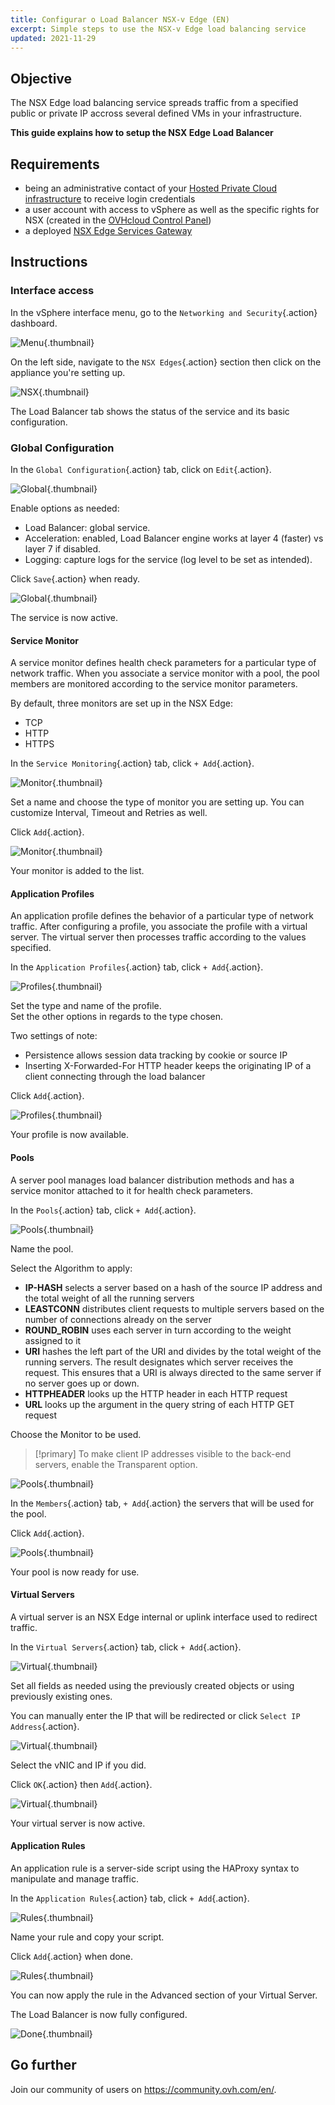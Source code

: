 ```yaml
---
title: Configurar o Load Balancer NSX-v Edge (EN)
excerpt: Simple steps to use the NSX-v Edge load balancing service
updated: 2021-11-29
---
```


## Objective

The NSX Edge load balancing service spreads traffic from a specified public or private IP accross several defined VMs in your infrastructure.

**This guide explains how to setup the NSX Edge Load Balancer**

## Requirements

- being an administrative contact of your [Hosted Private Cloud infrastructure](https://www.ovhcloud.com/pt/enterprise/products/hosted-private-cloud/) to receive login credentials
- a user account with access to vSphere as well as the specific rights for NSX (created in the [OVHcloud Control Panel](/links/manager))
- a deployed [NSX Edge Services Gateway](/pages/hosted_private_cloud/hosted_private_cloud_powered_by_vmware/nsx_deploying_edge_gateway)

## Instructions

### Interface access

In the vSphere interface menu, go to the `Networking and Security`{.action} dashboard.

![Menu](images/en01dash.png){.thumbnail}

On the left side, navigate to the `NSX Edges`{.action} section then click on the appliance you're setting up.

![NSX](images/en02nsx.png){.thumbnail}

The Load Balancer tab shows the status of the service and its basic configuration.

### Global Configuration

In the `Global Configuration`{.action} tab, click on `Edit`{.action}.

![Global](images/en03edit.png){.thumbnail}

Enable options as needed:

- Load Balancer: global service.
- Acceleration: enabled, Load Balancer engine works at layer 4 (faster) vs layer 7 if disabled. 
- Logging: capture logs for the service (log level to be set as intended).

Click `Save`{.action} when ready.

![Global](images/en04conf.png){.thumbnail}

The service is now active.

#### Service Monitor

A service monitor defines health check parameters for a particular type of network traffic. When you associate a service monitor with a pool, the pool members are monitored according to the service monitor parameters.

By default, three monitors are set up in the NSX Edge:

- TCP
- HTTP
- HTTPS

In the `Service Monitoring`{.action} tab, click `+ Add`{.action}.     

![Monitor](images/en07service.png){.thumbnail}

Set a name and choose the type of monitor you are setting up. You can customize Interval, Timeout and Retries as well.

Click `Add`{.action}.

![Monitor](images/en08monitor.png){.thumbnail}

Your monitor is added to the list.

#### Application Profiles

An application profile defines the behavior of a particular type of network traffic. After configuring a profile, you associate the profile with a virtual server. The virtual server then processes traffic according to the values specified.

In the `Application Profiles`{.action} tab, click `+ Add`{.action}.     

![Profiles](images/en06app.png){.thumbnail}

Set the type and name of the profile.     
Set the other options in regards to the type chosen.     

Two settings of note:

- Persistence allows session data tracking by cookie or source IP
- Inserting X-Forwarded-For HTTP header keeps the originating IP of a client connecting through the load balancer

Click `Add`{.action}.

![Profiles](images/en06profile.png){.thumbnail}

Your profile is now available.

#### Pools

A server pool manages load balancer distribution methods and has a service monitor attached to it for health check parameters.

In the `Pools`{.action} tab, click `+ Add`{.action}.     

![Pools](images/en09pool.png){.thumbnail}

Name the pool.

Select the Algorithm to apply:

- **IP-HASH** selects a server based on a hash of the source IP address and the total weight of all the running servers
- **LEASTCONN** distributes client requests to multiple servers based on the number of connections already on the server
- **ROUND_ROBIN** uses each server in turn according to the weight assigned to it
- **URI** hashes the left part of the URI and divides by the total weight of the running servers. The result designates which server receives the request. This ensures that a URI is always directed to the same server if no server goes up or down.
- **HTTPHEADER** looks up the HTTP header in each HTTP request
- **URL** looks up the argument in the query string of each HTTP GET request 

Choose the Monitor to be used.

> [!primary]
> To make client IP addresses visible to the back-end servers, enable the Transparent option.    

![Pools](images/en10genpool.png){.thumbnail}

In the `Members`{.action} tab, `+ Add`{.action} the servers that will be used for the pool.

Click `Add`{.action}.

![Pools](images/en11members.png){.thumbnail}

Your pool is now ready for use.

#### Virtual Servers

A virtual server is an NSX Edge internal or uplink interface used to redirect traffic.

In the `Virtual Servers`{.action} tab, click `+ Add`{.action}.     

![Virtual](images/en11virtual.png){.thumbnail}

Set all fields as needed using the previously created objects or using previously existing ones.     

You can manually enter the IP that will be redirected or click `Select IP Address`{.action}.

![Virtual](images/en12serv.png){.thumbnail}

Select the vNIC and IP if you did.

Click `OK`{.action} then `Add`{.action}.

![Virtual](images/en13IP.png){.thumbnail}

Your virtual server is now active.

#### Application Rules

An application rule is a server-side script using the HAProxy syntax to manipulate and manage traffic.

In the `Application Rules`{.action} tab, click `+ Add`{.action}.     

![Rules](images/en14app.png){.thumbnail}

Name your rule and copy your script.

Click `Add`{.action} when done.

![Rules](images/en15rule.png){.thumbnail}

You can now apply the rule in the Advanced section of your Virtual Server.

The Load Balancer is now fully configured.

![Done](images/en05enabled.png){.thumbnail}

## Go further

Join our community of users on <https://community.ovh.com/en/>.
